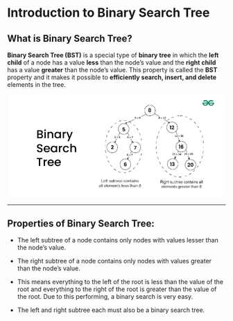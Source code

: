 # Introduction to Binary Search Tree


## What is Binary Search Tree?

**Binary Search Tree (BST)** is a special type of **binary tree** in which the **left child** of a node has a value **less** than the node’s value and the **right child** has a value **greater** than the node’s value. This property is called the **BST** property and it makes it possible to **efficiently search, insert, and delete** elements in the tree.


![loading...](../../images/dsa/bst/Binary-Search-Tree.webp)


---


## Properties of Binary Search Tree:

* The left subtree of a node contains only nodes with values lesser than the node’s value.

* The right subtree of a node contains only nodes with values greater than the node’s value.

* This means everything to the left of the root is less than the value of the root and everything to the right of the root is greater than the value of the root. Due to this performing, a binary search is very easy.

* The left and right subtree each must also be a binary search tree.  





